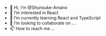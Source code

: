 - 👋 Hi, I’m @Shunsuke-Amano
- 👀 I’m interested in React
- 🌱 I’m currently learning React and TypeScript
- 💞️ I’m looking to collaborate on ...
- 📫 How to reach me ...

<!---
Shunsuke-Amano/Shunsuke-Amano is a ✨ special ✨ repository because its `README.md` (this file) appears on your GitHub profile.
You can click the Preview link to take a look at your changes.
--->
